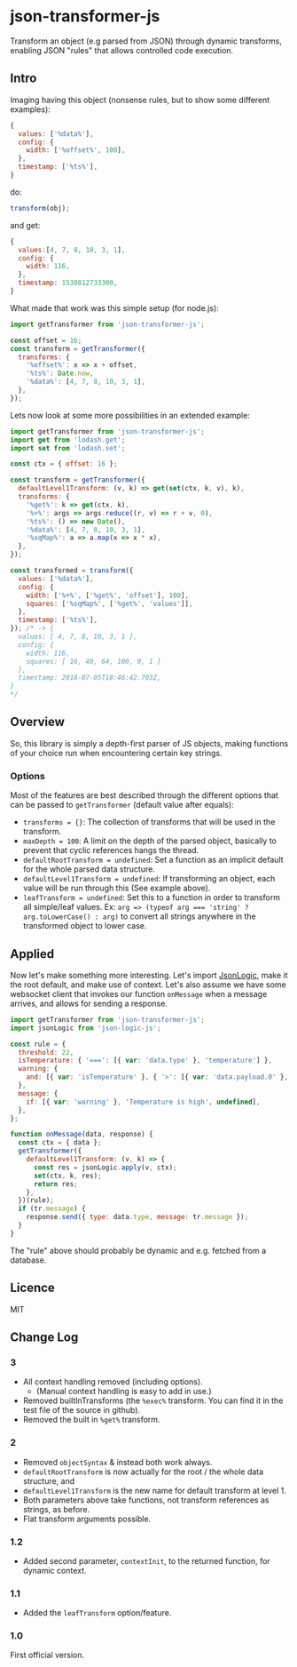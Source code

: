 # json-transformer-js

Transform an object (e.g parsed from JSON) through dynamic transforms, enabling JSON "rules" that allows controlled code execution.

## Intro

Imaging having this object (nonsense rules, but to show some different examples):

```js
{
  values: ['%data%'],
  config: {
    width: ['%offset%', 100],
  },
  timestamp: ['%ts%'],
}
```

do:

```js
transform(obj);
```

and get:

```js
{
  values:[4, 7, 8, 10, 3, 1],
  config: {
    width: 116,
  },
  timestamp: 1530812733300,
}
```

What made that work was this simple setup (for node.js):

```js
import getTransformer from 'json-transformer-js';

const offset = 16;
const transform = getTransformer({
  transforms: {
    '%offset%': x => x + offset,
    '%ts%': Date.now,
    '%data%': [4, 7, 8, 10, 3, 1],
  },
});
```

Lets now look at some more possibilities in an extended example:

```js
import getTransformer from 'json-transformer-js';
import get from 'lodash.get';
import set from 'lodash.set';

const ctx = { offset: 16 };

const transform = getTransformer({
  defaultLevel1Transform: (v, k) => get(set(ctx, k, v), k),
  transforms: {
    '%get%': k => get(ctx, k),
    '%+%': args => args.reduce((r, v) => r + v, 0),
    '%ts%': () => new Date(),
    '%data%': [4, 7, 8, 10, 3, 1],
    '%sqMap%': a => a.map(x => x * x),
  },
});

const transformed = transform({
  values: ['%data%'],
  config: {
    width: ['%+%', ['%get%', 'offset'], 100],
    squares: ['%sqMap%', ['%get%', 'values']],
  },
  timestamp: ['%ts%'],
}); /* -> {
  values: [ 4, 7, 8, 10, 3, 1 ],
  config: {
    width: 116,
    squares: [ 16, 49, 64, 100, 9, 1 ]
  },
  timestamp: 2018-07-05T18:46:42.703Z,
}
*/
```

## Overview

So, this library is simply a depth-first parser of JS objects, making functions of your choice run when encountering certain key strings.

### Options

Most of the features are best described through the different options that can be passed to `getTransformer` (default value after equals):

* `transforms = {}`: The collection of transforms that will be used in the transform.
* `maxDepth = 100`: A limit on the depth of the parsed object, basically to prevent that cyclic references hangs the thread.
* `defaultRootTransform = undefined`: Set a function as an implicit default for the whole parsed data structure.
* `defaultLevel1Transform = undefined`: If transforming an object, each value will be run through this (See example above).
* `leafTransform = undefined`: Set this to a function in order to transform all simple/leaf values. Ex: `arg => (typeof arg === 'string' ? arg.toLowerCase() : arg)` to convert all strings anywhere in the transformed object to lower case.

## Applied

Now let's make something more interesting. Let's import [JsonLogic](http://jsonlogic.com), make it the root default, and make use of context. Let's also assume we have some websocket client that invokes our function `onMessage` when a message arrives, and allows for sending a response.

```js
import getTransformer from 'json-transformer-js';
import jsonLogic from 'json-logic-js';

const rule = {
  threshold: 22,
  isTemperature: { '===': [{ var: 'data.type' }, 'temperature'] },
  warning: {
    and: [{ var: 'isTemperature' }, { '>': [{ var: 'data.payload.0' }, { var: 'threshold' }] }],
  },
  message: {
    if: [{ var: 'warning' }, 'Temperature is high', undefined],
  },
};

function onMessage(data, response) {
  const ctx = { data };
  getTransformer({
    defaultLevel1Transform: (v, k) => {
      const res = jsonLogic.apply(v, ctx);
      set(ctx, k, res);
      return res;
    },
  })(rule);
  if (tr.message) {
    response.send({ type: data.type, message: tr.message });
  }
}
```

The "rule" above should probably be dynamic and e.g. fetched from a database.

## Licence

MIT

## Change Log

### 3

* All context handling removed (including options).
  - (Manual context handling is easy to add in use.)
* Removed builtInTransforms (the `%exec%` transform. You can find it in the test file of the source in github).
* Removed the built in `%get%` transform.

### 2

* Removed `objectSyntax` & instead both work always.
* `defaultRootTransform` is now actually for the root / the whole data structure, and
* `defaultLevel1Transform` is the new name for default transform at level 1.
* Both parameters above take functions, not transform references as strings, as before.
* Flat transform arguments possible.

### 1.2

* Added second parameter, `contextInit`, to the returned function, for dynamic context.

### 1.1

* Added the `leafTransform` option/feature.

### 1.0

First official version.
